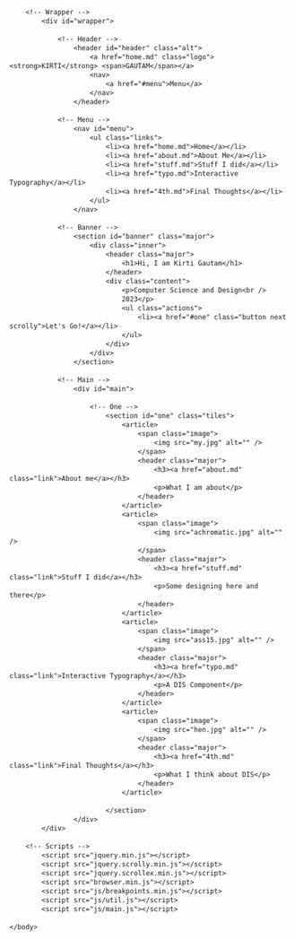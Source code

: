 <!DOCTYPE HTML>
<!--
	Forty by HTML5 UP
	html5up.net | @ajlkn
	Free for personal and commercial use under the CCA 3.0 license (html5up.net/license)
-->
<html>
	<head>
		<title>KIRTI GAUTAM</title>
		<meta charset="utf-8" />
		<meta name="viewport" content="width=device-width, initial-scale=1, user-scalable=no" />
		<link rel="stylesheet" href="main.css" />
		<noscript><link rel="stylesheet" href="noscript.css" /></noscript>
	</head>
	<body class="is-preload">

		<!-- Wrapper -->
			<div id="wrapper">

				<!-- Header -->
					<header id="header" class="alt">
						<a href="home.md" class="logo"><strong>KIRTI</strong> <span>GAUTAM</span></a>
						<nav>
							<a href="#menu">Menu</a>
						</nav>
					</header>

				<!-- Menu -->
					<nav id="menu">
						<ul class="links">
							<li><a href="home.md">Home</a></li>
							<li><a href="about.md">About Me</a></li>
							<li><a href="stuff.md">Stuff I did</a></li>
							<li><a href="typo.md">Interactive Typography</a></li>
							<li><a href="4th.md">Final Thoughts</a></li>
						</ul>
					</nav>

				<!-- Banner -->
					<section id="banner" class="major">
						<div class="inner">
							<header class="major">
								<h1>Hi, I am Kirti Gautam</h1>
							</header>
							<div class="content">
								<p>Computer Science and Design<br />
								2023</p>
								<ul class="actions">
									<li><a href="#one" class="button next scrolly">Let's Go!</a></li>
								</ul>
							</div>
						</div>
					</section>

				<!-- Main -->
					<div id="main">

						<!-- One -->
							<section id="one" class="tiles">
								<article>
									<span class="image">
										<img src="my.jpg" alt="" />
									</span>
									<header class="major">
										<h3><a href="about.md" class="link">About me</a></h3>
										<p>What I am about</p>
									</header>
								</article>
								<article>
									<span class="image">
										<img src="achromatic.jpg" alt="" />
									</span>
									<header class="major">
										<h3><a href="stuff.md" class="link">Stuff I did</a></h3>
										<p>Some designing here and there</p>
									</header>
								</article>
								<article>
									<span class="image">
										<img src="ass15.jpg" alt="" />
									</span>
									<header class="major">
										<h3><a href="typo.md" class="link">Interactive Typography</a></h3>
										<p>A DIS Component</p>
									</header>
								</article>
								<article>
									<span class="image">
										<img src="hen.jpg" alt="" />
									</span>
									<header class="major">
										<h3><a href="4th.md" class="link">Final Thoughts</a></h3>
										<p>What I think about DIS</p>
									</header>
								</article>
								
							</section>
					</div>
			</div>

		<!-- Scripts -->
			<script src="jquery.min.js"></script>
			<script src="jquery.scrolly.min.js"></script>
			<script src="jquery.scrollex.min.js"></script>
			<script src="browser.min.js"></script>
			<script src="js/breakpoints.min.js"></script>
			<script src="js/util.js"></script>
			<script src="js/main.js"></script>

	</body>
</html>
